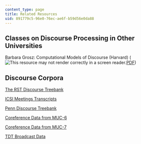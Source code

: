 ```yaml
---
content_type: page
title: Related Resources
uid: 891779c5-96e0-76ec-ae6f-b59d56e0da88
---
```


Classes on Discourse Processing in Other Universities
-----------------------------------------------------

Barbara Grosz: Computational Models of Discourse (Harvard) (![This resource may not render correctly in a screen reader.](/images/inacessible.gif)[PDF](http://www.seas.harvard.edu/courses/cs288/handouts/references.pdf))

Discourse Corpora
-----------------

[The RST Discourse Treebank](http://www.isi.edu/~marcu/discourse/Corpora.html)

[ICSI Meetings Transcripts](http://www.ldc.upenn.edu/Catalog/CatalogEntry.jsp?catalogId=LDC2004T04)

[Penn Discourse Treebank](http://www.seas.upenn.edu/~pdtb/)

[Coreference Data from MUC-6](http://www.ldc.upenn.edu/Catalog/CatalogEntry.jsp?catalogId=LDC2003T13)

[Coreference Data from MUC-7](http://www.ldc.upenn.edu/Catalog/CatalogEntry.jsp?catalogId=LDC2001T02)

[TDT Broadcast Data](http://www.ldc.upenn.edu/Catalog/CatalogEntry.jsp?catalogId=LDC2000T44)